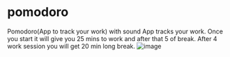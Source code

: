 # pomodoro
Pomodoro(App to track your work) with sound
App tracks your work.
Once you start it will give you 25 mins to work and after that 5 of break. After 4 work session you will get 20 min long break.
![image](https://user-images.githubusercontent.com/86293067/158071385-a4d7f1af-4e46-45ad-bad3-e62e4c97e861.png)

